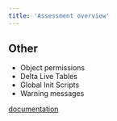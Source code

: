 ```yaml
--- 
title: 'Assessment overview'
---
```


## Other
- Object permissions
- Delta Live Tables
- Global Init Scripts
- Warning messages

[documentation](https://github.com/databrickslabs/ucx/blob/main/docs/assessment.md)
